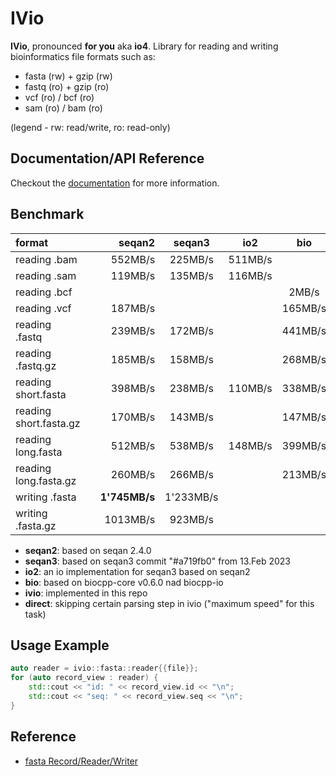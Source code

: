 # IVio
**IVio**, pronounced **for you** aka **io4**. Library for reading and writing bioinformatics file formats such as:
 - fasta (rw) + gzip (rw)
 - fastq (ro) + gzip (ro)
 - vcf (ro) / bcf (ro)
 - sam (ro) / bam (ro)

(legend - rw: read/write, ro: read-only)

## Documentation/API Reference
Checkout the [documentation](https://sgssgene.github.io/IVio/) for more information.

## Benchmark
|        format           | |  seqan2 |  seqan3 | io2     | bio     | ivio        | direct       |
|:------------------------|-|--------:|:-------:|:-------:|:-------:|:-----------:|:------------:|
| reading .bam            | | 552MB/s | 225MB/s | 511MB/s |         | **707MB/s** |              |
| reading .sam            | | 119MB/s | 135MB/s | 116MB/s |         | **482MB/s**  |             |
| reading .bcf            | |         |         |         |   2MB/s | **12MB/s**  |              |
| reading .vcf            | | 187MB/s |         |         | 165MB/s | **401MB/s** |              |
| reading .fastq          | | 239MB/s | 172MB/s |         | 441MB/s | **887MB/s** |              |
| reading .fastq.gz       | | 185MB/s | 158MB/s |         | 268MB/s | **329MB/s** |              |
| reading short.fasta     | | 398MB/s | 238MB/s | 110MB/s | 338MB/s | **876MB/s** | ___1'294MB/s___ |
| reading short.fasta.gz  | | 170MB/s | 143MB/s |         | 147MB/s | **181MB/s** |              |
| reading long.fasta      | | 512MB/s | 538MB/s | 148MB/s | 399MB/s | **1'228MB/s** |___1'376MB/s___ |
| reading long.fasta.gz   | | 260MB/s | 266MB/s |         | 213MB/s | **301MB/s** |              |
| writing .fasta          | |**1'745MB/s**| 1'233MB/s|      |         |    1'377MB/s |              |
| writing .fasta.gz       | |1013MB/s | 923MB/s |         |         |**1'257MB/s** |              |

* **seqan2**: based on seqan 2.4.0
* **seqan3**: based on seqan3 commit "#a719fb0" from 13.Feb 2023
* **io2**: an io implementation for seqan3 based on seqan2
* **bio**: based on biocpp-core v0.6.0 nad biocpp-io
* **ivio**: implemented in this repo
* **direct**: skipping certain parsing step in ivio ("maximum speed" for this task)

## Usage Example
```c++
auto reader = ivio::fasta::reader{{file}};
for (auto record_view : reader) {
    std::cout << "id: " << record_view.id << "\n";
    std::cout << "seq: " << record_view.seq << "\n";
}
```


## Reference
  - [fasta Record/Reader/Writer](doc/fasta.md)
